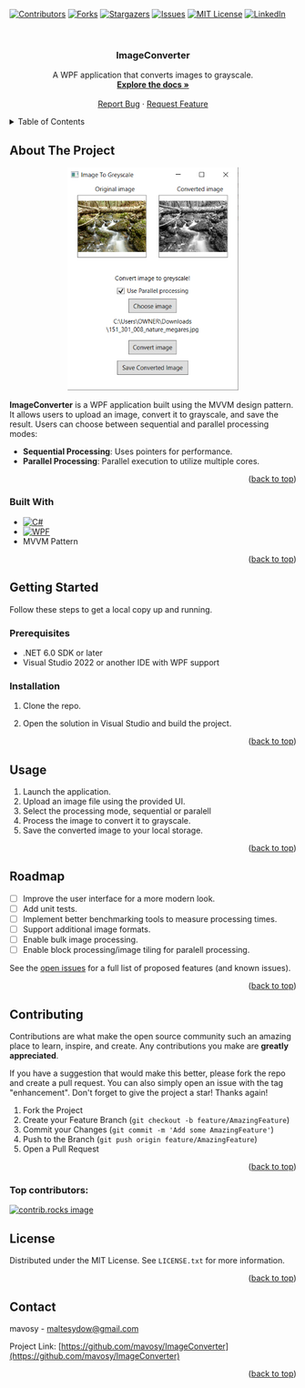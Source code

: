
<a id="readme-top"></a>

<!-- PROJECT SHIELDS -->
[![Contributors][contributors-shield]][contributors-url]
[![Forks][forks-shield]][forks-url]
[![Stargazers][stars-shield]][stars-url]
[![Issues][issues-shield]][issues-url]
[![MIT License][license-shield]][license-url]
[![LinkedIn][linkedin-shield]][linkedin-url]

<!-- PROJECT LOGO -->
<br />
<div align="center">
<!--  <a href="https://github.com/mavosy/ImageConverter">
    <img src="images/logo.png" alt="Logo" width="80" height="80">
  </a> -->

<h3 align="center">ImageConverter</h3>

  <p align="center">
    A WPF application that converts images to grayscale.
    <br />
    <a href="https://github.com/mavosy/ImageConverter"><strong>Explore the docs »</strong></a>
    <br />
    <br />
    <a href="https://github.com/mavosy/ImageConverter/issues/new?labels=bug&template=bug-report---.md">Report Bug</a>
    ·
    <a href="https://github.com/mavosy/ImageConverter/issues/new?labels=enhancement&template=feature-request---.md">Request Feature</a>
  </p>
</div>



<!-- TABLE OF CONTENTS -->
<details>
  <summary>Table of Contents</summary>
  <ol>
    <li>
      <a href="#about-the-project">About The Project</a>
      <ul>
        <li><a href="#built-with">Built With</a></li>
      </ul>
    </li>
    <li>
      <a href="#getting-started">Getting Started</a>
      <ul>
        <li><a href="#prerequisites">Prerequisites</a></li>
        <li><a href="#installation">Installation</a></li>
      </ul>
    </li>
    <li><a href="#usage">Usage</a></li>
    <li><a href="#roadmap">Roadmap</a></li>
    <li><a href="#license">License</a></li>
    <li><a href="#contact">Contact</a></li>
  </ol>
</details>



<!-- ABOUT THE PROJECT -->
## About The Project

<div align="center">
  <img src="Images/ITGscreenshot.png" alt="Product Screenshot" width="300" />
</div>

**ImageConverter** is a WPF application built using the MVVM design pattern. It allows users to upload an image, convert it to grayscale, and save the result. Users can choose between sequential and parallel processing modes:

- **Sequential Processing**: Uses pointers for performance.
- **Parallel Processing**: Parallel execution to utilize multiple cores.

<p align="right">(<a href="#readme-top">back to top</a>)</p>



### Built With

* [![C#][csharp-shield]][csharp-url]
* [![WPF][wpf-shield]][wpf-url]
* MVVM Pattern

<p align="right">(<a href="#readme-top">back to top</a>)</p>



<!-- GETTING STARTED -->
## Getting Started

Follow these steps to get a local copy up and running.

### Prerequisites

- .NET 6.0 SDK or later
- Visual Studio 2022 or another IDE with WPF support

### Installation

1. Clone the repo.

2. Open the solution in Visual Studio and build the project.

<p align="right">(<a href="#readme-top">back to top</a>)</p>

<!-- USAGE EXAMPLES -->
## Usage

1. Launch the application.
2. Upload an image file using the provided UI.
3. Select the processing mode, sequential or paralell
4. Process the image to convert it to grayscale.
5. Save the converted image to your local storage.

<p align="right">(<a href="#readme-top">back to top</a>)</p>



<!-- ROADMAP -->
## Roadmap

- [ ] Improve the user interface for a more modern look.
- [ ] Add unit tests.
- [ ] Implement better benchmarking tools to measure processing times.
- [ ] Support additional image formats.
- [ ] Enable bulk image processing.
- [ ] Enable block processing/image tiling for paralell processing.

See the [open issues](https://github.com/mavosy/ImageConverter/issues) for a full list of proposed features (and known issues).

<p align="right">(<a href="#readme-top">back to top</a>)</p>



<!-- CONTRIBUTING -->
## Contributing

Contributions are what make the open source community such an amazing place to learn, inspire, and create. Any contributions you make are **greatly appreciated**.

If you have a suggestion that would make this better, please fork the repo and create a pull request. You can also simply open an issue with the tag "enhancement".
Don't forget to give the project a star! Thanks again!

1. Fork the Project
2. Create your Feature Branch (`git checkout -b feature/AmazingFeature`)
3. Commit your Changes (`git commit -m 'Add some AmazingFeature'`)
4. Push to the Branch (`git push origin feature/AmazingFeature`)
5. Open a Pull Request

<p align="right">(<a href="#readme-top">back to top</a>)</p>

### Top contributors:

<a href="https://github.com/mavosy/ImageConverter/graphs/contributors">
  <img src="https://contrib.rocks/image?repo=mavosy/ImageConverter" alt="contrib.rocks image" />
</a>



<!-- LICENSE -->
## License

Distributed under the MIT License. See `LICENSE.txt` for more information.

<p align="right">(<a href="#readme-top">back to top</a>)</p>



<!-- CONTACT -->
## Contact

mavosy - maltesydow@gmail.com

Project Link: [https://github.com/mavosy/ImageConverter](https://github.com/mavosy/ImageConverter)

<p align="right">(<a href="#readme-top">back to top</a>)</p>


<!-- MARKDOWN LINKS & IMAGES -->
<!-- https://www.markdownguide.org/basic-syntax/#reference-style-links -->
[contributors-shield]: https://img.shields.io/github/contributors/mavosy/ImageConverter.svg?style=for-the-badge
[contributors-url]: https://github.com/mavosy/ImageConverter/graphs/contributors
[forks-shield]: https://img.shields.io/github/forks/mavosy/ImageConverter.svg?style=for-the-badge
[forks-url]: https://github.com/mavosy/ImageConverter/network/members
[stars-shield]: https://img.shields.io/github/stars/mavosy/ImageConverter.svg?style=for-the-badge
[stars-url]: https://github.com/mavosy/ImageConverter/stargazers
[issues-shield]: https://img.shields.io/github/issues/mavosy/ImageConverter.svg?style=for-the-badge
[issues-url]: https://github.com/mavosy/ImageConverter/issues
[license-shield]: https://img.shields.io/github/license/mavosy/ImageConverter.svg?style=for-the-badge
[license-url]: https://github.com/mavosy/ImageConverter/blob/master/LICENSE.txt
[linkedin-shield]: https://img.shields.io/badge/-LinkedIn-black.svg?style=for-the-badge&logo=linkedin&colorB=555
[linkedin-url]: https://linkedin.com/in/malte-von-sydow
[csharp-shield]: https://custom-icon-badges.demolab.com/badge/C%23-%23239120.svg?logo=cshrp&logoColor=white
[csharp-url]: https://learn.microsoft.com/en-us/dotnet/csharp/
[wpf-shield]: https://img.shields.io/badge/WPF-512BD4?style=for-the-badge&logo=windows&logoColor=white
[wpf-url]: https://learn.microsoft.com/en-us/dotnet/desktop/wpf/
